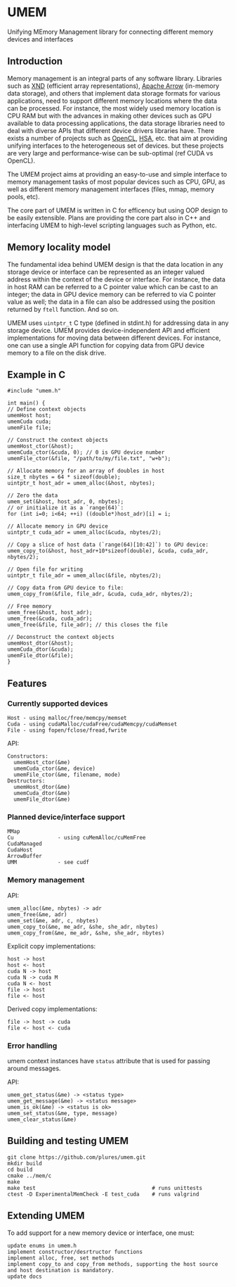 # UMEM
Unifying MEmory Management library for connecting different memory devices and interfaces

## Introduction

Memory management is an integral parts of any software
library. Libraries such as [XND](https://xnd.io) (efficient array representations),
[Apache Arrow](https://arrow.apache.org/) (in-memory data storage), 
and others that implement data storage formats
for various applications, need to support different memory locations
where the data can be processed. For instance, the most widely used memory location
is CPU RAM but with the advances in making other devices such as GPU
available to data processing applications, the data storage libraries
need to deal with diverse APIs that different device drivers libraries
have. There exists a number of projects such as [OpenCL](https://www.khronos.org/opencl/),
[HSA](https://en.wikipedia.org/wiki/Heterogeneous_System_Architecture), etc.
that aim at providing unifying interfaces to the heterogeneous set of
devices. but these projects are very large and performance-wise can be
sub-optimal (ref CUDA vs OpenCL).

The UMEM project aims at providing an easy-to-use and simple
interface to memory management tasks of most popular devices such as
CPU, GPU, as well as different memory management interfaces (files, mmap, memory pools, etc).

The core part of UMEM is written in C for efficency but using OOP
design to be easily extensible. Plans are providing the core part also in C++ and 
interfacing UMEM to high-level scripting languages such as Python, etc. 

## Memory locality model

The fundamental idea behind UMEM design is that the data location in any storage device 
or interface can be represented as an integer valued address within the context of the
device or interface. For instance, the data in host RAM can be referred to a C pointer value 
which can be cast to an integer; the data in GPU device memory can be referred to via C pointer value as well;
the data in a file can also be addressed using the position returned by `ftell` function. And so on.

UMEM uses `uintptr_t` C type (defined in stdint.h) for addressing data in any storage device.
UMEM provides device-independent API and efficient implementations for moving data between different devices.
For instance, one can use a single API function for copying data from GPU device memory to a file on the disk drive.

## Example in C

```
#include "umem.h"

int main() {
// Define context objects 
umemHost host;
umemCuda cuda;
umemFile file;

// Construct the context objects
umemHost_ctor(&host);
umemCuda_ctor(&cuda, 0); // 0 is GPU device number
umemFile_ctor(&file, "/path/to/my/file.txt", "w+b");

// Allocate memory for an array of doubles in host
size_t nbytes = 64 * sizeof(double);
uintptr_t host_adr = umem_alloc(&host, nbytes);

// Zero the data
umem_set(&host, host_adr, 0, nbytes);
// or initialize it as a `range(64)`:
for (int i=0; i<64; ++i) ((double*)host_adr)[i] = i;

// Allocate memory in GPU device
uintptr_t cuda_adr = umem_alloc(&cuda, nbytes/2);

// Copy a slice of host data (`range(64)[10:42]`) to GPU device:
umem_copy_to(&host, host_adr+10*sizeof(double), &cuda, cuda_adr, nbytes/2);

// Open file for writing
uintptr_t file_adr = umem_alloc(&file, nbytes/2);

// Copy data from GPU device to file:
umem_copy_from(&file, file_adr, &cuda, cuda_adr, nbytes/2);

// Free memory
umem_free(&host, host_adr);
umem_free(&cuda, cuda_adr);
umem_free(&file, file_adr); // this closes the file

// Deconstruct the context objects
umemHost_dtor(&host);
umemCuda_dtor(&cuda);
umemFile_dtor(&file);
}
```

## Features

### Currently supported devices

```
Host - using malloc/free/memcpy/memset
Cuda - using cudaMalloc/cudaFree/cudaMemcpy/cudaMemset
File - using fopen/fclose/fread,fwrite
```

API:
```
Constructors:
  umemHost_ctor(&me)
  umemCuda_ctor(&me, device)
  umemFile_ctor(&me, filename, mode)
Destructors:
  umemHost_dtor(&me)
  umemCuda_dtor(&me)
  umemFile_dtor(&me)
```

### Planned device/interface support

```
MMap
Cu              - using cuMemAlloc/cuMemFree
CudaManaged
CudaHost
ArrowBuffer
UMM             - see cudf
```

### Memory management

API:
```
umem_alloc(&me, nbytes) -> adr
umem_free(&me, adr)
umem_set(&me, adr, c, nbytes)
umem_copy_to(&me, me_adr, &she, she_adr, nbytes)
umem_copy_from(&me, me_adr, &she, she_adr, nbytes)
```

Explicit copy implementations:
```
host -> host
host <- host
cuda N -> host
cuda N -> cuda M
cuda N <- host
file -> host
file <- host
```

Derived copy implementations:
```
file -> host -> cuda
file <- host <- cuda
```


### Error handling

umem context instances have `status` attribute that is used for passing around messages.

API:
```
umem_get_status(&me) -> <status type>
umem_get_message(&me) -> <status message>
umem_is_ok(&me) -> <status is ok>
umem_set_status(&me, type, message)
umem_clear_status(&me)
```

## Building and testing UMEM

```
git clone https://github.com/plures/umem.git
mkdir build
cd build
cmake ../mem/c
make
make test                                     # runs unittests
ctest -D ExperimentalMemCheck -E test_cuda    # runs valgrind
```

## Extending UMEM

To add support for a new memory device or interface, one must:
```
update enums in umem.h
implement constructor/desrtructor functions
implement alloc, free, set methods
implement copy_to and copy_from methods, supporting the host source and host destination is mandatory.
update docs
```
